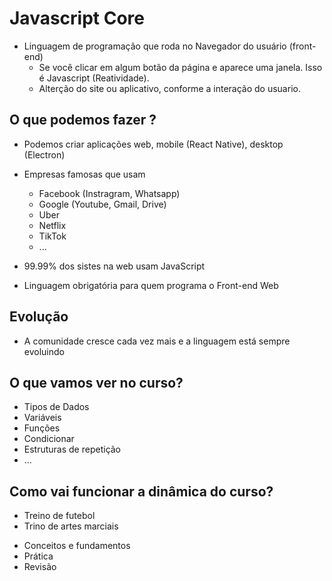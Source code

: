 # Javascript Core

* Linguagem de programação que roda no Navegador do usuário (front-end)
    * Se você clicar em algum botão da página e aparece uma janela. Isso é Javascript (Reatividade).
    * Alterção do site ou aplicativo, conforme a interação do usuario.

## O que podemos fazer ?

* Podemos criar aplicações web, mobile (React Native), desktop (Electron)
* Empresas famosas que usam
    * Facebook (Instragram, Whatsapp)
    * Google (Youtube, Gmail, Drive)
    * Uber
    * Netflix
    * TikTok
    * ...

* 99.99% dos sistes na web usam JavaScript
* Linguagem obrigatória para quem programa o Front-end Web

## Evolução

* A comunidade cresce cada vez mais e a linguagem está sempre evoluindo

## O que vamos ver no curso?

- Tipos de Dados
- Variáveis
- Funções
- Condicionar
- Estruturas de repetição
- ...

## Como vai funcionar a dinâmica do curso?

- Treino de futebol
- Trino de artes marciais

* Conceitos e fundamentos
* Prática
* Revisão

